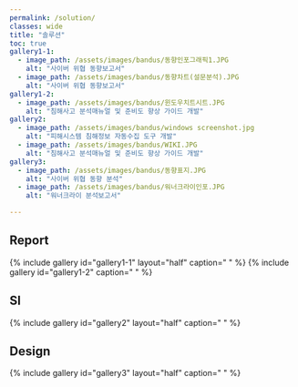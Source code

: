 ```yaml
---
permalink: /solution/
classes: wide
title: "솔루션"
toc: true
gallery1-1:
  - image_path: /assets/images/bandus/동향인포그래픽1.JPG
    alt: "사이버 위협 동향보고서"
  - image_path: /assets/images/bandus/동향차트(설문분석).JPG
    alt: "사이버 위협 동향보고서"	
gallery1-2:
  - image_path: /assets/images/bandus/윈도우치트시트.JPG
    alt: "침해사고 분석매뉴얼 및 준비도 향상 가이드 개발"
gallery2:
  - image_path: /assets/images/bandus/windows screenshot.jpg
    alt: "피해시스템 침해정보 자동수집 도구 개발"
  - image_path: /assets/images/bandus/WIKI.JPG
    alt: "침해사고 분석매뉴얼 및 준비도 향상 가이드 개발"
gallery3:
  - image_path: /assets/images/bandus/동향표지.JPG
    alt: "사이버 위협 동향 분석"
  - image_path: /assets/images/bandus/워너크라이인포.JPG
    alt: "워너크라이 분석보고서"

---
```

## Report

{% include gallery id="gallery1-1" layout="half" caption=" " %}
{% include gallery id="gallery1-2" caption=" " %}

## SI

{% include gallery id="gallery2" layout="half"  caption=" " %}

## Design

{% include gallery id="gallery3" layout="half"  caption=" " %}

